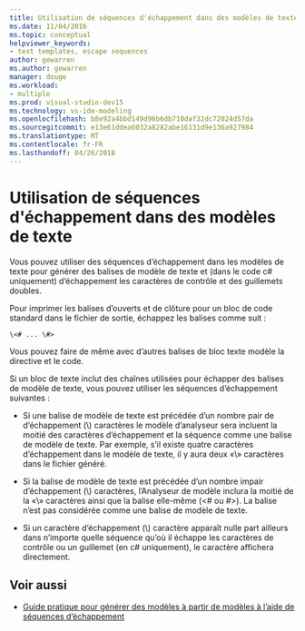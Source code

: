```yaml
---
title: Utilisation de séquences d'échappement dans des modèles de texte
ms.date: 11/04/2016
ms.topic: conceptual
helpviewer_keywords:
- text templates, escape sequences
author: gewarren
ms.author: gewarren
manager: douge
ms.workload:
- multiple
ms.prod: visual-studio-dev15
ms.technology: vs-ide-modeling
ms.openlocfilehash: b8e92a4bbd149d96b6db710daf32dc72024d57da
ms.sourcegitcommit: e13e61ddea6032a8282abe16131d9e136a927984
ms.translationtype: MT
ms.contentlocale: fr-FR
ms.lasthandoff: 04/26/2018
---
```

# <a name="using-escape-sequences-in-text-templates"></a>Utilisation de séquences d'échappement dans des modèles de texte
Vous pouvez utiliser des séquences d’échappement dans les modèles de texte pour générer des balises de modèle de texte et (dans le code c# uniquement) d’échappement les caractères de contrôle et des guillemets doubles.

 Pour imprimer les balises d’ouverts et de clôture pour un bloc de code standard dans le fichier de sortie, échappez les balises comme suit :

```
\<# ... \#>
```

 Vous pouvez faire de même avec d’autres balises de bloc texte modèle la directive et le code.

 Si un bloc de texte inclut des chaînes utilisées pour échapper des balises de modèle de texte, vous pouvez utiliser les séquences d’échappement suivantes :

-   Si une balise de modèle de texte est précédée d’un nombre pair de d’échappement (\\) caractères le modèle d’analyseur sera incluent la moitié des caractères d’échappement et la séquence comme une balise de modèle de texte. Par exemple, s’il existe quatre caractères d’échappement dans le modèle de texte, il y aura deux «\\» caractères dans le fichier généré.

-   Si la balise de modèle de texte est précédée d’un nombre impair d’échappement (\\) caractères, l’Analyseur de modèle inclura la moitié de la «\\» caractères ainsi que la balise elle-même (\<# ou #>). La balise n’est pas considérée comme une balise de modèle de texte.

-   Si un caractère d’échappement (\\) caractère apparaît nulle part ailleurs dans n’importe quelle séquence qu’où il échappe les caractères de contrôle ou un guillemet (en c# uniquement), le caractère affichera directement.

## <a name="see-also"></a>Voir aussi

- [Guide pratique pour générer des modèles à partir de modèles à l’aide de séquences d’échappement](../modeling/how-to-generate-templates-from-templates-by-using-escape-sequences.md)